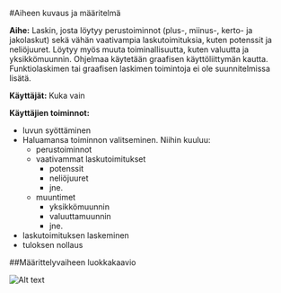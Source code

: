 #Aiheen kuvaus ja määritelmä

**Aihe:** Laskin, josta löytyy perustoiminnot (plus-, miinus-, kerto- ja jakolaskut) sekä vähän vaativampia laskutoimituksia, kuten potenssit ja neliöjuuret. Löytyy myös muuta toiminallisuutta, kuten valuutta ja yksikkömuunnin. Ohjelmaa käytetään graafisen käyttöliittymän kautta. Funktiolaskimen tai graafisen laskimen toimintoja ei ole suunnitelmissa lisätä.

**Käyttäjät:** Kuka vain

**Käyttäjien toiminnot:** 
* luvun syöttäminen
* Haluamansa toiminnon valitseminen. Niihin kuuluu:  
  * perustoiminnot  
  * vaativammat laskutoimitukset    
    * potenssit    
    * neliöjuuret    
    * jne.  
  * muuntimet    
    * yksikkömuunnin    
    * valuuttamuunnin    
    * jne.
* laskutoimituksen laskeminen
* tuloksen nollaus

##Määrittelyvaiheen luokkakaavio

![Alt text](/home/jope/loistavaLaskin/doumentaatio/MäärittelyvaiheenLuokkakaavio.jpg)
